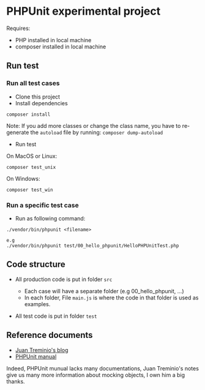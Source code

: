 # PHPUnit experimental project

Requires:
 - PHP installed in local machine
 - composer installed in local machine

## Run test

### Run all test cases
- Clone this project
- Install dependencies
```
composer install
```

Note: If you add more classes or change the class name, you have to re-generate the `autoload` file by running: `composer dump-autoload`

- Run test

On MacOS or Linux:

```
composer test_unix
```

On Windows:

```
composer test_win
```

### Run a specific test case
- Run as following command:
```
./vendor/bin/phpunit <filename> 

e.g 
./vendor/bin/phpunit test/00_hello_phpunit/HelloPHPUnitTest.php 
```

## Code structure

- All production code is put in folder `src` 

  - Each case will have a separate folder (e.g 00_hello_phpunit, ...)
  - In each folder, File `main.js` is where the code in that folder is used as examples.
  
- All test code is put in folder `test`

## Reference documents

- [Juan Treminio's blog](https://jtreminio.com/blog/unit-testing-tutorial-part-v-mock-methods-and-overriding-constructors/)
- [PHPUnit manual](https://phpunit.readthedocs.io/en/9.1/index.html) 

Indeed, PHPUnit munual lacks many documentations, Juan Treminio's notes give us many more information about mocking objects, I own him a big thanks.